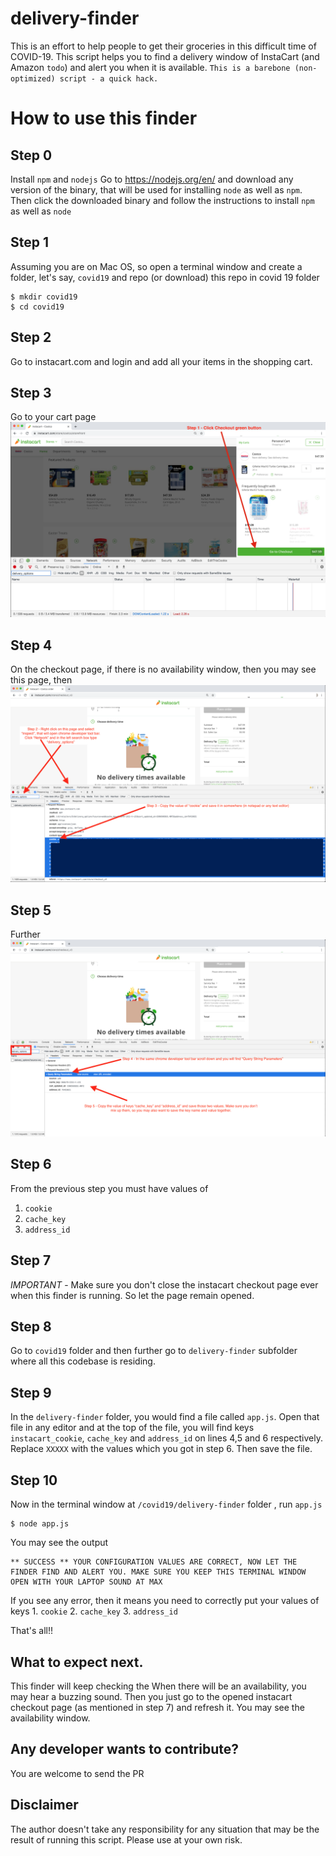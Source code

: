 # delivery-finder
This is an effort to help people to get their groceries in this difficult time of COVID-19. This script helps you to find a delivery window of InstaCart (and Amazon `todo`) and alert you when it is available. 
`This is a barebone (non-optimized) script - a quick hack.`

# How to use this finder
## Step 0
Install `npm` and `nodejs`
Go to https://nodejs.org/en/ and download any version of the binary, that will be used for installing `node` as well as `npm`. Then click the downloaded binary and follow the instructions to install `npm` as well as `node`

## Step 1
Assuming you are on Mac OS, so open a terminal window and create a folder, let's say, `covid19` and 
repo (or download) this repo in covid 19 folder
```
$ mkdir covid19
$ cd covid19
```

## Step 2
Go to instacart.com and login and add all your items in the shopping cart.

## Step 3
Go to your cart page
![Follow this step](https://raw.githubusercontent.com/jvkumar/delivery-finder/master/readme/Step1.png)

## Step 4
On the checkout page, if there is no availability window, then you may see this page, then 
![follow these steps](
https://raw.githubusercontent.com/jvkumar/delivery-finder/master/readme/Step%202%20and%203.png)

## Step 5
Further 
![follow thsese steps](
https://github.com/jvkumar/delivery-finder/blob/master/readme/Step%204%20and%205.png)

## Step 6
From the previous step you must have values of
1. `cookie`
2. `cache_key`
3. `address_id`

## Step 7
*IMPORTANT* - Make sure you don't close the instacart checkout page ever when this finder is running. So let the page remain opened.

## Step 8
Go to `covid19` folder and then further go to `delivery-finder` subfolder where all this codebase is residing. 

## Step 9
In the `delivery-finder` folder, you would find a file called `app.js`. Open that file in any editor and at the top of the file, you will find keys `instacart_cookie`, `cache_key` and `address_id` on lines 4,5 and 6 respectively.
Replace `XXXXX` with the values which you got in step 6. Then save the file.

## Step 10
Now in the terminal window at `/covid19/delivery-finder` folder , run `app.js`
```
$ node app.js
```

You may see the output
```
** SUCCESS ** YOUR CONFIGURATION VALUES ARE CORRECT, NOW LET THE FINDER FIND AND ALERT YOU. MAKE SURE YOU KEEP THIS TERMINAL WINDOW OPEN WITH YOUR LAPTOP SOUND AT MAX
```

If you see any error, then it means you need to correctly put your values of keys 1. `cookie` 2. `cache_key` 3. `address_id`

That's all!!

## What to expect next.
This finder will keep checking the When there will be an availability, you may hear a buzzing sound. Then you just go to the opened instacart checkout page (as mentioned in step 7) and refresh it. You may see the availability window.

## Any developer wants to contribute?
You are welcome to send the PR

## Disclaimer
The author doesn't take any responsibility for any situation that may be the result of running this script. Please use at your own risk.


